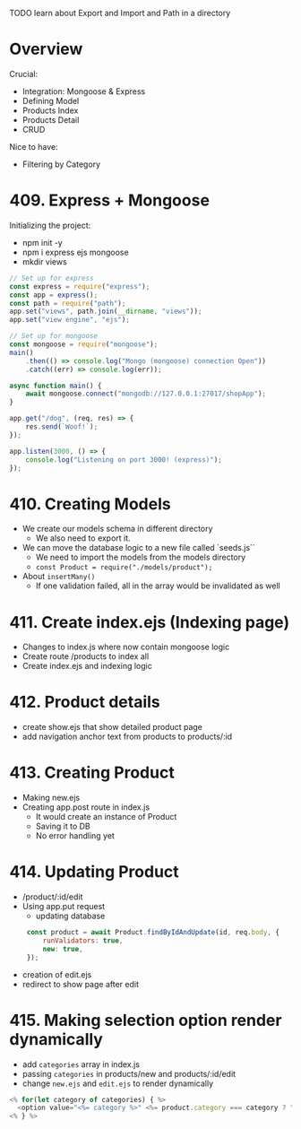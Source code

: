 TODO learn about Export and Import and Path in a directory

# Overview
Crucial:
- Integration: Mongoose & Express
- Defining Model
- Products Index
- Products Detail
- CRUD

Nice to have:
- Filtering by Category

# 409. Express + Mongoose
Initializing the project:
- npm init -y
- npm i express ejs mongoose
- mkdir views

```js
// Set up for express
const express = require("express");
const app = express();
const path = require("path");
app.set("views", path.join(__dirname, "views"));
app.set("view engine", "ejs");

// Set up for mongoose
const mongoose = require("mongoose");
main()
	.then(() => console.log("Mongo (mongoose) connection Open"))
	.catch((err) => console.log(err));

async function main() {
	await mongoose.connect("mongodb://127.0.0.1:27017/shopApp");
}

app.get("/dog", (req, res) => {
	res.send(`Woof!`);
});

app.listen(3000, () => {
	console.log("Listening on port 3000! (express)");
});
```
# 410. Creating Models
- We create our models schema in different directory
  - We also need to export it.
- We can move the database logic to a new file called `seeds.js``
  - We need to import the models from the models directory
  - `const Product = require("./models/product");`
- About `insertMany()`
  - If one validation failed, all in the array would be invalidated as well

# 411. Create index.ejs (Indexing page)
- Changes to index.js where now contain mongoose logic
- Create route /products to index all
- Create index.ejs and indexing logic

# 412. Product details
- create show.ejs that show detailed product page
- add navigation anchor text from products to products/:id

# 413. Creating Product
- Making new.ejs
- Creating app.post route in index.js
  - It would create an instance of Product
  - Saving it to DB
  - No error handling yet

# 414. Updating Product
- /product/:id/edit
- Using app.put request
  - updating database
   ```js
  	const product = await Product.findByIdAndUpdate(id, req.body, {
		runValidators: true,
		new: true,
	});
  ```
- creation of edit.ejs
- redirect to show page after edit

# 415. Making selection option render dynamically
- add `categories` array in index.js
- passing `categories` in products/new and products/:id/edit
- change `new.ejs` and `edit.ejs` to render dynamically

```js
<% for(let category of categories) { %>
  <option value="<%= category %>" <%= product.category === category ? "selected" : "" %> ><%= category %></option>
<% } %>
```

